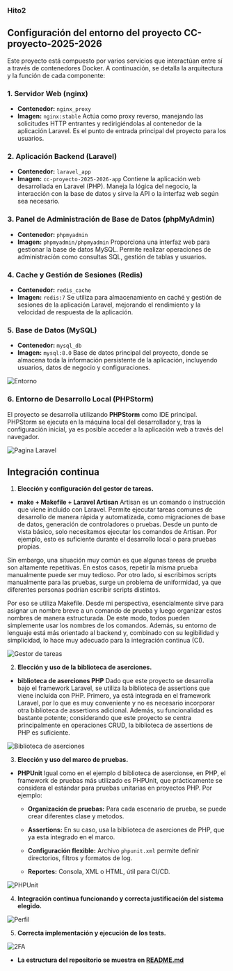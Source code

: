 ### Hito2

## Configuración del entorno del proyecto **CC-proyecto-2025-2026**
Este proyecto está compuesto por varios servicios que interactúan entre sí a través de contenedores Docker. A continuación, se detalla la arquitectura y la función de cada componente:

### 1. Servidor Web (nginx)
- **Contenedor:** `nginx_proxy`
- **Imagen:** `nginx:stable`
 Actúa como proxy reverso, manejando las solicitudes HTTP entrantes y redirigiéndolas al contenedor de la aplicación Laravel. Es el punto de entrada principal del proyecto para los usuarios.

### 2. Aplicación Backend (Laravel)
- **Contenedor:** `laravel_app`
- **Imagen:** `cc-proyecto-2025-2026-app`
  Contiene la aplicación web desarrollada en Laravel (PHP). Maneja la lógica del negocio, la interacción con la base de datos y sirve la API o la interfaz web según sea necesario.

### 3. Panel de Administración de Base de Datos (phpMyAdmin)
- **Contenedor:** `phpmyadmin`
- **Imagen:** `phpmyadmin/phpmyadmin`
  Proporciona una interfaz web para gestionar la base de datos MySQL. Permite realizar operaciones de administración como consultas SQL, gestión de tablas y usuarios.

### 4. Cache y Gestión de Sesiones (Redis)
- **Contenedor:** `redis_cache`
- **Imagen:** `redis:7`
  Se utiliza para almacenamiento en caché y gestión de sesiones de la aplicación Laravel, mejorando el rendimiento y la velocidad de respuesta de la aplicación.

### 5. Base de Datos (MySQL)
- **Contenedor:** `mysql_db`
- **Imagen:** `mysql:8.0`
  Base de datos principal del proyecto, donde se almacena toda la información persistente de la aplicación, incluyendo usuarios, datos de negocio y configuraciones.

![Entorno](/docs/imgs/entorno_docker.PNG)

### 6. Entorno de Desarrollo Local (PHPStorm)
El proyecto se desarrolla utilizando **PHPStorm** como IDE principal. PHPStorm se ejecuta en la máquina local del desarrollador y, tras la configuración inicial, ya es posible acceder a la aplicación web a través del navegador. 

![Pagina Laravel](/docs/imgs/laravel.png)



## Integración continua


1. **Elección y configuración del gestor de tareas.**

  - **make + Makefile + Laravel Artisan**
  Artisan es un comando o instrucción que viene incluido con Laravel. Permite ejecutar tareas comunes de desarrollo de manera rápida y automatizada, como migraciones de base de datos, generación de controladores o pruebas. Desde un punto de vista básico, solo necesitamos ejecutar los comandos de Artisan. Por ejemplo, esto es suficiente durante el desarrollo local o para pruebas propias.

  Sin embargo, una situación muy común es que algunas tareas de prueba son altamente repetitivas. En estos casos, repetir la misma prueba manualmente puede ser muy tedioso. Por otro lado, si escribimos scripts manualmente para las pruebas, surge un problema de uniformidad, ya que diferentes personas podrían escribir scripts distintos.

  Por eso se utiliza Makefile. Desde mi perspectiva, esencialmente sirve para asignar un nombre breve a un comando de prueba y luego organizar estos nombres de manera estructurada. De este modo, todos pueden simplemente usar los nombres de los comandos. Además, su entorno de lenguaje está más orientado al backend y, combinado con su legibilidad y simplicidad, lo hace muy adecuado para la integración continua (CI). 

  ![Gestor de tareas](/docs/imgs/makeFile.PNG)


2. **Elección y uso de la biblioteca de aserciones.**

  - **biblioteca de aserciones PHP**
  Dado que este proyecto se desarrolla bajo el framework Laravel, se utiliza la biblioteca de assertions que viene incluida con PHP. Primero, ya está integrada en el framework Laravel, por lo que es muy conveniente y no es necesario incorporar otra biblioteca de assertions adicional. Además, su funcionalidad es bastante potente; considerando que este proyecto se centra principalmente en operaciones CRUD, la biblioteca de assertions de PHP es suficiente.

![Biblioteca de aserciones](/docs/imgs/PHP-assertacion.PNG)


3. **Elección y uso del marco de pruebas.**

  - **PHPUnit**
  Igual como en el ejemplo d biblioteca de asercionse, en PHP, el framework de pruebas más utilizado es PHPUnit, que prácticamente se considera el estándar para pruebas unitarias en proyectos PHP. Por ejemplo:
  
     - **Organización de pruebas:** Para cada escenario de prueba, se puede crear diferentes clase y metodos.

     - **Assertions:** En su caso, usa la biblioteca de aserciones de PHP, que ya esta integrado en el marco.

     - **Configuración flexible:** Archivo `phpunit.xml` permite definir directorios, filtros y formatos de log. 

     - **Reportes:** Consola, XML o HTML, útil para CI/CD.


![PHPUnit](/docs/imgs/PHPUnit.PNG)


4. **Integración continua funcionando y correcta justificación del sistema elegido.**

![Perfil](/docs/imgs/profile.PNG)


5. **Correcta implementación y ejecución de los tests.**

![2FA](/docs/imgs/second-authentication.PNG)



- **La estructura del repositorio se muestra en [README.md](../README.md)**
